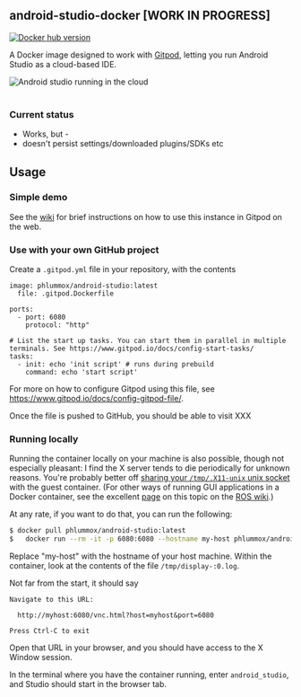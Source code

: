 ## android-studio-docker [WORK IN PROGRESS]

[![Docker hub version](https://img.shields.io/docker/v/phlummox/android-studio?label=Docker%20Hub)](https://hub.docker.com/r/phlummox/android-studio)

A Docker image designed to work with [Gitpod][gitpod], letting you run
Android Studio as a cloud-based IDE.

![Android studio running in the cloud](https://raw.githubusercontent.com/wiki/phlummox/android-studio-docker/using_images/studio-running.png) \
&nbsp;

[gitpod]: https://www.gitpod.io/

### Current status

-   Works, but -
-   doesn't persist settings/downloaded plugins/SDKs etc

## Usage

### Simple demo

See the [wiki][wiki-using] for brief instructions on how to use this instance
in Gitpod on the web.

[wiki-using]: https://github.com/phlummox/android-studio-docker/wiki/using

### Use with your own GitHub project

Create a `.gitpod.yml` file in your repository, with the contents

```
image: phlummox/android-studio:latest
  file: .gitpod.Dockerfile

ports:
  - port: 6080
    protocol: "http"

# List the start up tasks. You can start them in parallel in multiple terminals. See https://www.gitpod.io/docs/config-start-tasks/
tasks:
  - init: echo 'init script' # runs during prebuild
    command: echo 'start script'
```

For more on how to configure Gitpod using this file, see <https://www.gitpod.io/docs/config-gitpod-file/>.

Once the file is pushed to GitHub, you should be able to visit XXX

### Running locally

Running the container locally on your machine is also possible, though not especially
pleasant: I find the X server tends to die periodically for unknown reasons.
You're probably better off [sharing your `/tmp/.X11-unix` unix socket][x-socket]
with the guest container. (For other ways of running GUI applications
in a Docker container, see the excellent [page][docker-gui] on this topic
on the [ROS wiki][ros].)

[x-socket]: https://medium.com/@l10nn/running-x11-applications-with-docker-75133178d090
[docker-gui]: http://wiki.ros.org/docker/Tutorials/GUI
[ros]: http://wiki.ros.org/

At any rate, if you want to do that, you can run the following:

```bash
$ docker pull phlummox/android-studio:latest
$	docker run --rm -it -p 6080:6080 --hostname my-host phlummox/android-studio:latest bash
```
Replace "my-host" with the hostname of your host machine.
Within the container, look at the contents of the file
`/tmp/display-:0.log`.

Not far from the start, it should say

```
Navigate to this URL:

  http://myhost:6080/vnc.html?host=myhost&port=6080

Press Ctrl-C to exit
```

Open that URL in your browser, and you should have access to the X Window
session.

In the terminal where you have the container running, enter `android_studio`,
and Studio should start in the browser tab.



